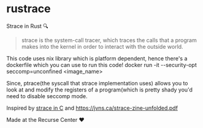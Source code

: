 # rustrace
Strace in Rust :mag:

> strace is the system-call tracer, which traces the calls that a program makes into the kernel in order to interact with the outside world. 

This code uses nix library which is platform dependent, hence there's a dockerfile which you can use to run this code!
docker run -it --security-opt seccomp=unconfined <image_name>

Since, ptrace(the syscall that strace implementation uses) allows you to look at and modify the registers of a program(which is pretty shady you'd need to disable seccomp mode.

Inspired by [strace in C](https://blog.nelhage.com/2010/08/write-yourself-an-strace-in-70-lines-of-code/) and https://jvns.ca/strace-zine-unfolded.pdf

Made at the Recurse Center :heart:
